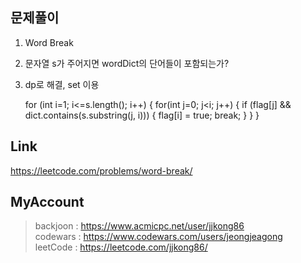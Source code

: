 ## 문제풀이
 1. Word Break
 2. 문자열 s가 주어지면 wordDict의 단어들이 포함되는가?
 3. dp로 해결, set 이용
 
	 for (int i=1; i<=s.length(); i++) {
	            for(int j=0; j<i; j++) {
	                if (flag[j] && dict.contains(s.substring(j, i))) {
	                    flag[i] = true;
	                    break;
	                }
	            }
	}
 
## Link
https://leetcode.com/problems/word-break/

## MyAccount

> backjoon : <https://www.acmicpc.net/user/jjkong86>  
> codewars : <https://www.codewars.com/users/jeongjeagong>  
> leetCode : <https://leetcode.com/jjkong86/>

